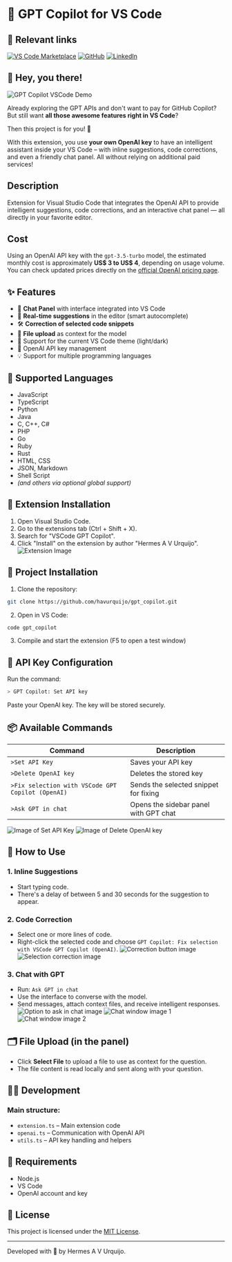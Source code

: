 # 🧠 GPT Copilot for VS Code

## 🔗 Relevant links

[![VS Code Marketplace](https://img.shields.io/badge/VSCode-Marketplace-blue?logo=visualstudiocode&logoColor=white)](https://marketplace.visualstudio.com/items?itemName=hvurquijo.vscode-gpt-copilot&ssr=false#overview)
[![GitHub](https://img.shields.io/badge/GitHub-Repositório-181717?logo=github)](https://github.com/havurquijo/gpt_copilot)
[![LinkedIn](https://img.shields.io/badge/LinkedIn-hvurquijo-0A66C2?logo=linkedin&logoColor=white)](https://www.linkedin.com/in/hvurquijo)


## 👋 Hey, you there!

![GPT Copilot VSCode Demo](https://media.giphy.com/media/VbnUQpnihPSIgIXuZv/giphy.gif)

Already exploring the GPT APIs and don't want to pay for GitHub Copilot?
But still want **all those awesome features right in VS Code**?

Then this project is for you! 🎯

With this extension, you use **your own OpenAI key** to have an intelligent assistant inside your VS Code – with inline suggestions, code corrections, and even a friendly chat panel. All without relying on additional paid services!

## Description

Extension for Visual Studio Code that integrates the OpenAI API to provide intelligent suggestions, code corrections, and an interactive chat panel — all directly in your favorite editor.

## Cost

Using an OpenAI API key with the `gpt-3.5-turbo` model, the estimated monthly cost is approximately **US$ 3 to US$ 4**, depending on usage volume.
You can check updated prices directly on the [official OpenAI pricing page](https://openai.com/pricing).

## ✨ Features

- 💬 **Chat Panel** with interface integrated into VS Code
- 🤖 **Real-time suggestions** in the editor (smart autocomplete)
- 🛠️ **Correction of selected code snippets**
- 📂 **File upload** as context for the model
- 🌙 Support for the current VS Code theme (light/dark)
- 🔐 OpenAI API key management
- 💡 Support for multiple programming languages

## 🧪 Supported Languages

- JavaScript
- TypeScript
- Python
- Java
- C, C++, C#
- PHP
- Go
- Ruby
- Rust
- HTML, CSS
- JSON, Markdown
- Shell Script
- _(and others via optional global support)_

## 🚀 Extension Installation

1. Open Visual Studio Code.
2. Go to the extensions tab (Ctrl + Shift + X).
3. Search for "VSCode GPT Copilot".
4. Click "Install" on the extension by author "Hermes A V Urquijo".
![Extension Image](images/README_8.png)

## 🚀 Project Installation

1. Clone the repository:
```bash
git clone https://github.com/havurquijo/gpt_copilot.git
```

2. Open in VS Code:

```bash
code gpt_copilot
```

3. Compile and start the extension (F5 to open a test window)

## 🔐 API Key Configuration

Run the command:

```bash
> GPT Copilot: Set API key
```

Paste your OpenAI key. The key will be stored securely.

## 📦 Available Commands

| Command                                              | Description                             |
| -----------------------------------------------------|------------------------------------------|
| `>Set API Key`                                      | Saves your API key                       |
| `>Delete OpenAI key`                                | Deletes the stored key                   |
| `>Fix selection with VSCode GPT Copilot (OpenAI)`   | Sends the selected snippet for fixing    |
| `>Ask GPT in chat`                                  | Opens the sidebar panel with GPT chat    |

![Image of `Set API Key`](images/README_1.png)
![Image of `Delete OpenAI key`](images/README_2.png)

## 🧠 How to Use

### 1. Inline Suggestions

* Start typing code.
* There's a delay of between 5 and 30 seconds for the suggestion to appear.

### 2. Code Correction

* Select one or more lines of code.
* Right-click the selected code and choose `GPT Copilot: Fix selection with VSCode GPT Copilot (OpenAI)`.
![Correction button image](images/README_6.png)
![Selection correction image](images/README_7.png)

### 3. Chat with GPT

* Run: `Ask GPT in chat`
* Use the interface to converse with the model.
* Send messages, attach context files, and receive intelligent responses.
![Option to ask in chat image](images/README_3.png)
![Chat window image 1](images/README_4.png)
![Chat window image 2](images/README_5.png)

## 🗂 File Upload (in the panel)

* Click **Select File** to upload a file to use as context for the question.
* The file content is read locally and sent along with your question.

## 🧑‍💻 Development

### Main structure:

* `extension.ts` – Main extension code
* `openai.ts` – Communication with OpenAI API
* `utils.ts` – API key handling and helpers

## 🧰 Requirements

* Node.js
* VS Code
* OpenAI account and key

## 📄 License

This project is licensed under the [MIT License](LICENSE).

---

Developed with 💙 by Hermes A V Urquijo.